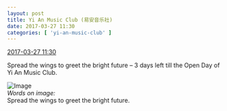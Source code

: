 ```yaml
---
layout: post
title: Yi An Music Club (易安音乐社)
date: 2017-03-27 11:30
categories: [ 'yi-an-music-club' ]
---
```


<div class="weibo-info">
  <a href="http://weibo.com/6094546964/EBI20EoFG">2017-03-27 11:30</a>
</div>

Spread the wings to greet the bright future – 3 days left till the Open Day of Yi An Music Club.

<!-- more -->

![Image](http://wx3.sinaimg.cn/mw690/006Es64Agy1fe18b5lts2j30u01hc4qp.jpg)  
*Words on image:*  
Spread the wings to greet the bright future.
